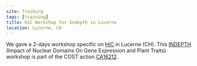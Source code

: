 ```yaml
---
site: freiburg
tags: [training]
title: HiC Workshop for Indepth in Lucerne
location: Lucerne, CH
---
```


We gave a 2-days workshop specific on [HiC](https://www.ncbi.nlm.nih.gov/pmc/articles/PMC6031062) in Lucerne (CH). This [INDEPTH](https://www.brookes.ac.uk/indepth) (Impact of Nuclear Domains On Gene Expression and Plant Traits) workshop is part of the COST action [CA16212](https://www.cost.eu/actions/CA16212/#tabs|Name:overview).
